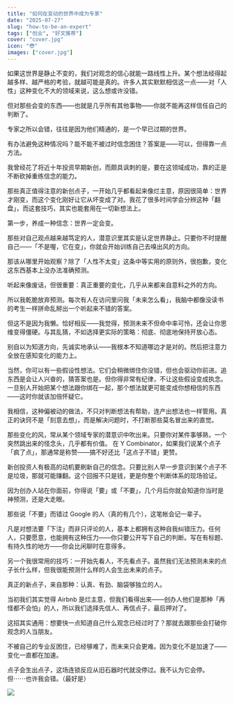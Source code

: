 ```yaml
---
title: "如何在变动的世界中成为专家"
date: "2025-07-27"
slug: "how-to-be-an-expert"
tags: ["创业", "好文推荐"]
cover: "cover.jpg"
icon: "😎"
images: ["cover.jpg"]
---
```

如果这世界是静止不变的，我们对观念的信心就能一路线性上升。某个想法经得起越多样、越严格的考验，就越可能是真的。许多人其实默默相信这一点——对「人性」这种变化不大的领域来说，这么想或许没错。



但对那些会变的东西——也就是几乎所有其他事物——你就不能再这样信任自己的判断了。



专家之所以会错，往往是因为他们精通的，是一个早已过期的世界。



有办法避免这种情况吗？能不能不被过时信念困住？答案是——可以，但得靠一点方法。



我曾经花了将近十年投资早期新创，而颇具讽刺的是，要在这领域成功，靠的正是不断砍掉重练信念的能力。



那些真正值得注意的新创点子，一开始几乎都看起来像烂主意，原因很简单：世界才刚变，而这个变化刚好让它从坏变成了对。我花了很多时间学会分辨这种「翻盘」，而这套技巧，其实也能套用在一切新想法上。



第一步，养成一种信念：世界一定会变。



那些对自己观点越来越笃定的人，潜意识里其实是认定世界静止。只要你不时提醒自己——「不是喔，它在变」，你就会开始训练自己去嗅出风的方向。



那该从哪里开始观察？除了「人性不太变」这条中等实用的原则外，很抱歉，变化这东西基本上没办法准确预测。



听起来像废话，但很重要：真正重要的变化，几乎从来都来自意料之外的方向。



所以我乾脆放弃预测。每次有人在访问里问我「未来怎么看」，我脑中都像没读书的考生一样拼命乱掰出一个听起来不错的答案。



但这不是因为我懒。恰好相反——我觉得，预测未来不但命中率可怜，还会让你思维变得僵硬。与其乱猜，不如选择更实际的策略：彻底、彻底地保持开放心态。



别自以为知道方向，先诚实地承认——我根本不知道哪边才是对的。然后把注意力全放在感知变化的能力上。



当然，你可以有一些假设性想法。它们会稍微绑住你没错，但也会驱动你前进。追东西是会让人兴奋的，猜答案也是。但你得非常有纪律，不让这些假设变成执念。
一旦别人开始把某个想法跟你绑在一起，那个想法就更可能变成你想相信的东西——这时你就该加倍怀疑它。



我相信，这种偏被动的做法，不只对判断想法有帮助，连产出想法也一样管用。真正的诀窍不是「刻意去想」，而是解决问题时，不打断那些莫名冒出来的直觉。



那些变化的风，常从某个领域专家的潜意识中吹出来。只要你对某件事够熟，一个突然跳出来的怪念头，几乎都有价值。
在 Y Combinator，如果我们说某个点子「疯了点」，那通常是称赞——搞不好还比「这点子不错」更赞。



新创投资人有极高的动机要刷新自己的信念。只要比别人早一步意识到某个点子不是垃圾，那就可能赚翻。这个回报不只是钱，更是你整个判断体系的现场验证。



因为创办人站在你面前，你得说「要」或「不要」，几个月后你就会知道你当时是神预测，还是大走眼。



那些说「不要」而错过 Google 的人（真的有几个），这笔帐会记一辈子。



凡是对想法要「下注」而非只评论的人，基本上都拥有这种自我纠错压力。任何人，只要愿意，也能拥有这种压力——你只要公开写下自己的判断。写在有标题、有持久性的地方——你会比闲聊时在意得多。



另一个我很常用的技巧：一开始先看人，不先看点子。虽然我们无法预测未来的点子长什么样，但我很能预测什么样的人会生出未来的点子。



真正的新点子，来自那种：认真、有劲、脑袋够独立的人。



当初我们其实觉得 Airbnb 是烂主意，但我们看得出来——创办人他们是那种「再怪都不会怕」的人，所以我们选择先信人、再信点子，最后押对了。



这招其实通用：想要快一点知道自己什么观念已经过时了？那就去跟那些会打破你观念的人当朋友。



不被自己的专业反困住，已经够难了，而未来只会更难。因为变化不是加速了——变化一直都在加速。



点子会生出点子，这场连锁反应从旧石器时代就没停过。我不认为它会停。
但⋯⋯也许我会错。（最好是）




![](https://prod-files-secure.s3.us-west-2.amazonaws.com/112d0858-5090-4d34-a606-b75eb8d65fd2/46476355-9cf3-4e99-9b7a-3531bc426380/1000202064.png?X-Amz-Algorithm=AWS4-HMAC-SHA256&X-Amz-Content-Sha256=UNSIGNED-PAYLOAD&X-Amz-Credential=ASIAZI2LB46676HIF5EP%2F20250826%2Fus-west-2%2Fs3%2Faws4_request&X-Amz-Date=20250826T074640Z&X-Amz-Expires=3600&X-Amz-Security-Token=IQoJb3JpZ2luX2VjEBcaCXVzLXdlc3QtMiJHMEUCIFHHIVe6VXYF4kFOHcuzIUHFAkfkDfJzjobgW%2BSzz83DAiEA7hWFLiPnBBMf%2F6sCOibW9nF2DTv6OdFEDaeLMFkMVVwq%2FwMIcBAAGgw2Mzc0MjMxODM4MDUiDI3PkmoBDg%2BIsI88uSrcA%2FopjgcOyIqVR5AsqrA0qUgyYZ2anmcwvRHZ2PD6vhKDjWv7Nh31sbcpZjMyNN1G9U4BnfdU9rYkxj8wVQWrAiYahDOBxRZfkEKI6khMuAI4p%2FWJgS5rtEMwVstdpGhKl1V1pxgTn11CnsnJE80lM8NuhGOxRlJeQw9BQCAydRDrQqO7SJ3bNCQcfo7414I7f6d%2FkarqXhP5fgPzcYMwGpMeZOZ5H10W0sDK5El804a0QGjNKBL0iHnxmBazDXTVtvUyIsv3tAhNTwS51r7OKXNgpy9H09ok%2FOjx3T%2FTJPLoyHY2P63knWgXIYJBBKp4idri3%2FJH6A7ss4%2FI5QCXw2bqOW2LVfDNM4bVVk5EsUUnGZFArCwgIt1g4ixMjZrHHxhGH6OeiVHfnCQwdiHllGlit3TOifvaBuVfJLAx%2F44nqbZTtH5dVhe8qLLl1rnD0EkQItSMnoaTHgdEJFxN27l9MESyBJCIcVUEYH9Lh0orkRpGOHUws8LdgkR%2FTvjOq9VEwC6Qk0w8m5pJZ7cL2VXnuvyUQggiVWOFr7fAjXZyD6KHXClY0rHZQhqQRD4Iwb42S14wsbXyD%2B5J37gQnzMU%2B%2F8Y2aAGsrIfPtTT5xKE%2FjF0tFYzqsCHGSTvMMO8tcUGOqUB%2BUKkKT3sRry%2FoJwA%2B9DkuF4zW32dz%2BVdDHZ3zS1ZSovggudv1JDzH8%2F25IcE%2BDsxZ3DlAWAtDKxaTe56vgO86IwYSTy5xBFDFIQsxQtVmk%2BA8CJgvjPKviBy6%2Bf9yFdwQBg2233uOQw4hNsW245pv3FXZ5dIQNgUXzV4Y7F9xHcfA8sCMPGxdGqtw4t1XJddwwE%2FvC5AbNj2vM1hmCiGwnG77m%2FU&X-Amz-Signature=eb42204543f8e9113b5eeafa31c3a0a8755b4fd48254f6b1aa4db3c1b1a43970&X-Amz-SignedHeaders=host&x-amz-checksum-mode=ENABLED&x-id=GetObject)

